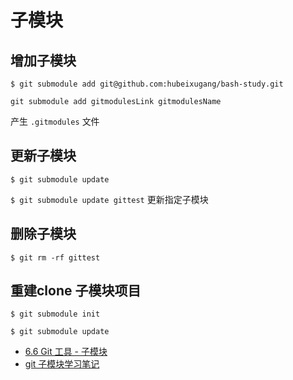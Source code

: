 # 子模块

## 增加子模块

`$ git submodule add git@github.com:hubeixugang/bash-study.git`

`git submodule add gitmodulesLink gitmodulesName`

产生 `.gitmodules` 文件

## 更新子模块

`$ git submodule update`

`$ git submodule update gittest` 更新指定子模块

## 删除子模块

`$ git rm -rf gittest` 

## 重建clone 子模块项目

```
$ git submodule init

$ git submodule update
```


- [6.6 Git 工具 - 子模块](http://git-scm.com/book/zh/v1/Git-%E5%B7%A5%E5%85%B7-%E5%AD%90%E6%A8%A1%E5%9D%97)
- [git 子模块学习笔记](http://github.tiankonguse.com/blog/2015/04/19/git-submodule-stydy/)